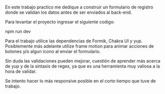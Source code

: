 En este trabajo practico me dedique a construir un formulario de registro donde se validan los datos antes de ser enviados al back-end.

Para levantar el proyecto ingresar el siguiente codigo:

npm run dev

Para el trabajo utilice las dependencias de Formik, Chakra UI y yup. Posiblemente más adelante utilize frame motion para animar acciones de botones y/o algun icono al enviar el formulario.

Sin duda las validaciones pueden mejorar, cuestión de aprender más acerca de yup y de la sintaxis de regex, ya que es una herramienta muy valiosa a la hora de validar.

Se intento hacer lo más responsive posible en el corto tiempo que tuve de trabajo.

